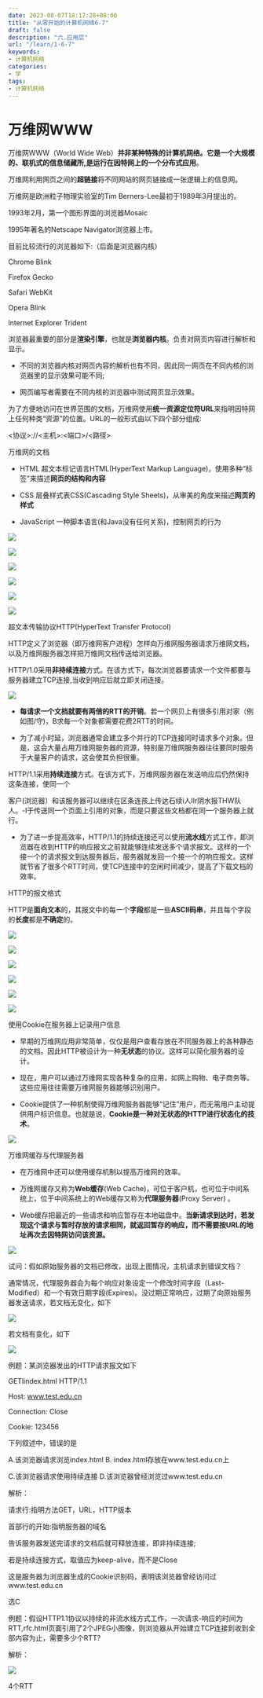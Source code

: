 ```yaml
---
date: 2023-08-07T18:17:28+08:00
title: "从零开始的计算机网络6-7"
draft: false
description: "六.应用层"
url: "/learn/1-6-7"
keywords:
- 计算机网络
categories:
- 学
tags:
- 计算机网络
---
```


# 万维网WWW

万维网WWW（World Wide Web）**并非某种特殊的计算机网络。它是一个大规模的、联机式的信息储藏所,是运行在因特网上的一个分布式应用**。

万维网利用网页之间的**超链接**将不同网站的网页链接成一张逻辑上的信息网。

万维网是欧洲粒子物理实验室的Tim Berners-Lee最初于1989年3月提出的。

1993年2月，第一个图形界面的浏览器Mosaic

1995年著名的Netscape Navigator浏览器上市。

目前比较流行的浏览器如下:（后面是浏览器内核）

Chrome    Blink

Firefox    Gecko

Safari    WebKit

Opera    Blink

lnternet Explorer    Trident

浏览器最重要的部分是**渲染引擎**，也就是**浏览器内核**。负责对网页内容进行解析和显示。

- 不同的浏览器内核对网页内容的解析也有不同，因此同一网页在不同内核的浏览器里的显示效果可能不同;

- 网页编写者需要在不同内核的浏览器中测试网页显示效果。

为了方便地访问在世界范围的文档，万维网使用**统一资源定位符URL**来指明因特网上任何种类“资源”的位置。URL的一般形式由以下四个部分组成:

<协议>://<主机>:<端口>/<路径>

万维网的文档

- HTML    超文本标记语言HTML(HyperText Markup Language)，使用多种“标签”来描述**网页的结构和内容**

- CSS    层叠样式表CSS(Cascading Style Sheets)，从审美的角度来描述**网页的样式**

- JavaScript    一种脚本语言(和Java没有任何关系)，控制网页的行为

![](https://img.0pt.im/computernet/6-7/6-7-1.png)

![](https://img.0pt.im/computernet/6-7/6-7-2.png)

![](https://img.0pt.im/computernet/6-7/6-7-3.png)

![](https://img.0pt.im/computernet/6-7/6-7-4.png)

![](https://img.0pt.im/computernet/6-7/6-7-5.png)

![](https://img.0pt.im/computernet/6-7/6-7-6.png)

超文本传输协议HTTP(HyperText Transfer Protocol)

HTTP定义了浏览器（即万维网客户进程）怎样向万维网服务器请求万维网文档，以及万维网服务器怎样把万维网文档传送给浏览器。

HTTP/1.0采用**非持续连接**方式。在该方式下，每次浏览器要请求一个文件都要与服务器建立TCP连接,当收到响应后就立即关闭连接。

![](https://img.0pt.im/computernet/6-7/6-7-7.png)

- **每请求一个文档就要有两倍的RTT的开销**。若一个网贝上有很多引用对家（例如图/守)，B求每一个对象都需要花费2RTT的时间。

- 为了减小时延，浏览器通常会建立多个并行的TCP连接同时请求多个对象。但是，这会大量占用万维网服务器的资源，特别是万维网服务器往往要同时服务于大量客户的请求，这会使其负担很重。

HTTP/1.1采用**持续连接**方式。在该方式下，万维网服务器在发送响应后仍然保持这条连接，使同一个

客户(浏览器）和该服务器可以继续在区条连孩上传达石续i人IIr阴水报THW队人。-I于传送同一个页面上引用的对象，而是只要这些文档都在同一个服务器上就行。

- 为了进一步提高效率，HTTP/1.1的持续连接还可以使用**流水线**方式工作，即浏览器在收到HTTP的响应报文之前就能够连续发送多个请求报文。这样的一个接一个的请求报文到达服务器后，服务器就发回一个接一个的响应报文。这样就节省了很多个RTT时间，使TCP连接中的空闲时间减少，提高了下载文档的效率。

HTTP的报文格式

HTTP是**面向文本**的，其报文中的每一个**字段**都是一些**ASCII码串**，并且每个字段的**长度**都是**不确定**的。

![](https://img.0pt.im/computernet/6-7/6-7-8.png)

![](https://img.0pt.im/computernet/6-7/6-7-9.png)

![](https://img.0pt.im/computernet/6-7/6-7-10.png)

![](https://img.0pt.im/computernet/6-7/6-7-14.png)

![](https://img.0pt.im/computernet/6-7/6-7-12.png)

![](https://img.0pt.im/computernet/6-7/6-7-13.png)

使用Cookie在服务器上记录用户信息

- 早期的万维网应用非常简单，仅仅是用户查看存放在不同服务器上的各种静态的文档。因此HTTP被设计为一种**无状态**的协议。这样可以简化服务器的设计。

- 现在，用户可以通过万维网实现各种复杂的应用，如网上购物、电子商务等。这些应用往往需要万维网服务器能够识别用户。

- Cookie提供了一种机制使得万维网服务器能够“记住”用户，而无需用户主动提供用户标识信息。也就是说，**Cookie是一种对无状态的HTTP进行状态化的技术**。

![](https://img.0pt.im/computernet/6-7/6-7-15.png)

万维网缓存与代理服务器

- 在万维网中还可以使用缓存机制以提高万维网的效率。

- 万维网缓存又称为**Web缓存**(Web Cache)，可位于客户机，也可位于中间系统上，位于中间系统上的Web缓存又称为**代理服务器**(Proxy Server) 。

- Web缓存把最近的一些请求和响应暂存在本地磁盘中。**当新请求到达时，若发现这个请求与暂时存放的请求相同，就返回暂存的响应，而不需要按URL的地址再次去因特网访问该资源。**

![](https://img.0pt.im/computernet/6-7/6-7-16.png)

试问：假如原始服务器的文档已修改，出现上图情况，主机请求到错误文档？

通常情况，代理服务器会为每个响应对象设定一个修改时间字段（Last-Modified）和一个有效日期字段(Expires)。没过期正常响应，过期了向原始服务器发送请求，若文档无变化，如下

![](https://img.0pt.im/computernet/6-7/6-7-17.png)

若文档有变化，如下

![](https://img.0pt.im/computernet/6-7/6-7-18.png)

例题：某浏览器发出的HTTP请求报文如下

GETlindex.html HTTP/1.1

Host: www.test.edu.cn

Connection: Close 

Cookie: 123456

下列叙述中，错误的是

A.该浏览器请求浏览index.html    B. index.html存放在www.test.edu.cn上

C.该浏览器请求使用持续连接    D.该浏览器曾经浏览过www.test.edu.cn

解析：

请求行:指明方法GET，URL，HTTP版本

首部行的开始:指明服务器的域名

告诉服务器发送完请求的文档后就可释放连接，即非持续连接;

若是持续连接方式，取值应为keep-alive，而不是Close

这是服务器为浏览器生成的Cookie识别码，表明该浏览器曾经访问过www.test.edu.cn

选C

例题：假设HTTP1.1协议以持续的非流水线方式工作，一次请求-响应的时间为RTT,rfc.html页面引用了2个JPEG小图像，则浏览器从开始建立TCP连接到收到全部内容为止，需要多少个RTT?

解析：

![](https://img.0pt.im/computernet/6-7/6-7-19.png)

4个RTT

